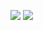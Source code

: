 ![](https://github.com/coletiv/react-js-github-actions-example/workflows/Continuous%20Integration/badge.svg)
![](https://github.com/coletiv/react-js-github-actions-example/workflows/Continuous%20Deployment/badge.svg)
